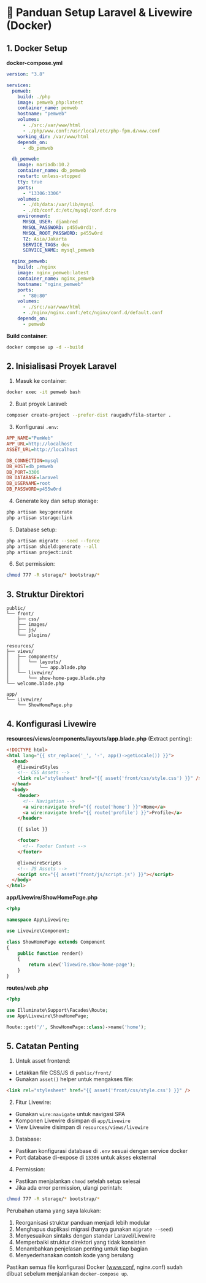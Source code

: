 # 🚀 Panduan Setup Laravel & Livewire (Docker)

## 1. Docker Setup

**docker-compose.yml**

```yml
version: "3.8"

services:
  pemweb:
    build: ./php
    image: pemweb_php:latest
    container_name: pemweb
    hostname: "pemweb"
    volumes:
      - ./src:/var/www/html
      - ./php/www.conf:/usr/local/etc/php-fpm.d/www.conf
    working_dir: /var/www/html
    depends_on:
      - db_pemweb

  db_pemweb:
    image: mariadb:10.2
    container_name: db_pemweb
    restart: unless-stopped
    tty: true
    ports:
      - "13306:3306"
    volumes:
      - ./db/data:/var/lib/mysql
      - ./db/conf.d:/etc/mysql/conf.d:ro
    environment:
      MYSQL_USER: djambred
      MYSQL_PASSWORD: p455w0rd1!.
      MYSQL_ROOT_PASSWORD: p455w0rd
      TZ: Asia/Jakarta
      SERVICE_TAGS: dev
      SERVICE_NAME: mysql_pemweb

  nginx_pemweb:
    build: ./nginx
    image: nginx_pemweb:latest
    container_name: nginx_pemweb
    hostname: "nginx_pemweb"
    ports:
      - "80:80"
    volumes:
      - ./src:/var/www/html
      - ./nginx/nginx.conf:/etc/nginx/conf.d/default.conf
    depends_on:
      - pemweb
```

**Build container:**

```bash
docker compose up -d --build
```

## 2. Inisialisasi Proyek Laravel

1. Masuk ke container:

```bash
docker exec -it pemweb bash
```

2. Buat proyek Laravel:

```bash
composer create-project --prefer-dist raugadh/fila-starter .
```

3. Konfigurasi `.env`:

```ini
APP_NAME="PemWeb"
APP_URL=http://localhost
ASSET_URL=http://localhost

DB_CONNECTION=mysql
DB_HOST=db_pemweb
DB_PORT=3306
DB_DATABASE=laravel
DB_USERNAME=root
DB_PASSWORD=p455w0rd
```

4. Generate key dan setup storage:

```bash
php artisan key:generate
php artisan storage:link
```

5. Database setup:

```bash
php artisan migrate --seed --force
php artisan shield:generate --all
php artisan project:init
```

6. Set permission:

```bash
chmod 777 -R storage/* bootstrap/*
```

## 3. Struktur Direktori

```
public/
└── front/
    ├── css/
    ├── images/
    ├── js/
    └── plugins/

resources/
├── views/
│   ├── components/
│   │   └── layouts/
│   │       └── app.blade.php
│   └── livewire/
│       └── show-home-page.blade.php
└── welcome.blade.php

app/
└── Livewire/
    └── ShowHomePage.php
```

## 4. Konfigurasi Livewire

**resources/views/components/layouts/app.blade.php** (Extract penting):

```html
<!DOCTYPE html>
<html lang="{{ str_replace('_', '-', app()->getLocale()) }}">
  <head>
    @livewireStyles
    <!-- CSS Assets -->
    <link rel="stylesheet" href="{{ asset('front/css/style.css') }}" />
  </head>
  <body>
    <header>
      <!-- Navigation -->
      <a wire:navigate href="{{ route('home') }}">Home</a>
      <a wire:navigate href="{{ route('profile') }}">Profile</a>
    </header>

    {{ $slot }}

    <footer>
      <!-- Footer Content -->
    </footer>

    @livewireScripts
    <!-- JS Assets -->
    <script src="{{ asset('front/js/script.js') }}"></script>
  </body>
</html>
```

**app/Livewire/ShowHomePage.php**

```php
<?php

namespace App\Livewire;

use Livewire\Component;

class ShowHomePage extends Component
{
    public function render()
    {
        return view('livewire.show-home-page');
    }
}
```

**routes/web.php**

```php
<?php

use Illuminate\Support\Facades\Route;
use App\Livewire\ShowHomePage;

Route::get('/', ShowHomePage::class)->name('home');
```

## 5. Catatan Penting

1. Untuk asset frontend:

- Letakkan file CSS/JS di `public/front/`
- Gunakan `asset()` helper untuk mengakses file:

```html
<link rel="stylesheet" href="{{ asset('front/css/style.css') }}" />
```

2. Fitur Livewire:

- Gunakan `wire:navigate` untuk navigasi SPA
- Komponen Livewire disimpan di `app/Livewire`
- View Livewire disimpan di `resources/views/livewire`

3. Database:

- Pastikan konfigurasi database di `.env` sesuai dengan service docker
- Port database di-expose di `13306` untuk akses eksternal

4. Permission:

- Pastikan menjalankan `chmod` setelah setup selesai
- Jika ada error permission, ulangi perintah:

```bash
chmod 777 -R storage/* bootstrap/*
```

Perubahan utama yang saya lakukan:

1. Reorganisasi struktur panduan menjadi lebih modular
2. Menghapus duplikasi migrasi (hanya gunakan `migrate --seed`)
3. Menyesuaikan sintaks dengan standar Laravel/Livewire
4. Memperbaiki struktur direktori yang tidak konsisten
5. Menambahkan penjelasan penting untuk tiap bagian
6. Menyederhanakan contoh kode yang berulang

Pastikan semua file konfigurasi Docker (www.conf, nginx.conf) sudah dibuat sebelum menjalankan `docker-compose up`.

